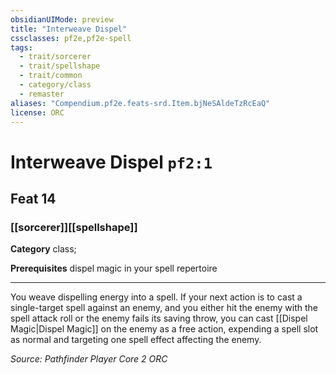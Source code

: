 ```yaml
---
obsidianUIMode: preview
title: "Interweave Dispel"
cssclasses: pf2e,pf2e-spell
tags:
  - trait/sorcerer
  - trait/spellshape
  - trait/common
  - category/class
  - remaster
aliases: "Compendium.pf2e.feats-srd.Item.bjNeSAldeTzRcEaQ"
license: ORC
---
```

# Interweave Dispel `pf2:1`
## Feat 14
### [[sorcerer]][[spellshape]]

**Category** class; 



**Prerequisites** dispel magic in your spell repertoire
* * *
You weave dispelling energy into a spell. If your next action is to cast a single-target spell against an enemy, and you either hit the enemy with the spell attack roll or the enemy fails its saving throw, you can cast [[Dispel Magic|Dispel Magic]] on the enemy as a free action, expending a spell slot as normal and targeting one spell effect affecting the enemy.

*Source: Pathfinder Player Core 2*
*ORC*